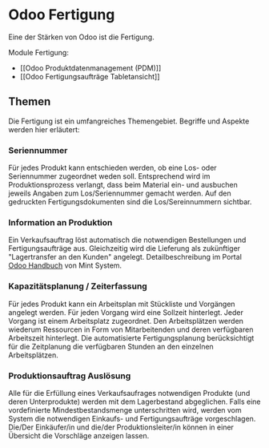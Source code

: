 # Odoo Fertigung
Eine der Stärken von Odoo ist die Fertigung.

Module Fertigung:

* [[Odoo Produktdatenmanagement (PDM)]]
* [[Odoo Fertigungsaufträge Tabletansicht]]

## Themen

Die Fertigung ist ein umfangreiches Themengebiet. Begriffe und Aspekte werden hier erläutert:

### Seriennummer

Für jedes Produkt kann entschieden werden, ob eine Los- oder Seriennummer zugeordnet weden soll. Entsprechend wird im Produktionsprozess verlangt, dass beim Material ein- und ausbuchen jeweils Angaben zum Los/Seriennummer gemacht werden. Auf den gedruckten Fertigungsdokumenten sind die Los/Sereinnummern sichtbar.

### Information an Produktion

Ein Verkaufsauftrag löst automatisch die notwendigen Bestellungen und Fertigungsaufträge aus. Gleichzeitig wird die Lieferung als zukünftiger "Lagertransfer an den Kunden" angelegt. Detailbeschreibung im Portal [Odoo Handbuch](https://www.odoo-wiki.org/) von Mint System.

### Kapazitätsplanung / Zeiterfassung

Für jedes Produkt kann ein Arbeitsplan mit Stückliste und Vorgängen angelegt werden. Für jeden Vorgang wird eine Sollzeit hinterlegt. Jeder Vorgang ist einem Arbeitsplatz zugeordnet. Den Arbeitsplätzen werden wiederum Ressourcen in Form von Mitarbeitenden und deren verfügbaren Arbeitszeit hinterlegt. Die automatisierte Fertigungsplanung berücksichtigt für die Zeitplanung die verfügbaren Stunden an den einzelnen Arbeitsplätzen.

### Produktionsauftrag Auslösung

Alle für die Erfüllung eines Verkaufsaufrages notwendigen Produkte (und deren Unterprodukte) werden mit dem Lagerbestand abgeglichen. Falls eine vordefinierte Mindestbestandsmenge unterschritten wird, werden vom System die notwendigen Einkaufs- und Fertigungsaufträge vorgeschlagen. Die/Der Einkäufer/in und die/der Produktionsleiter/in können in einer Übersicht die Vorschläge anzeigen lassen.
